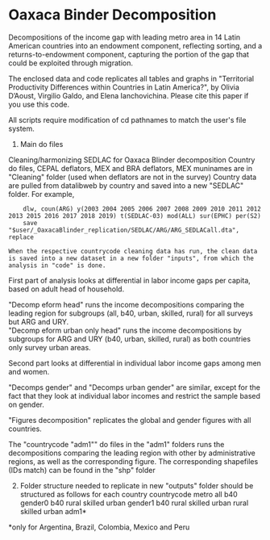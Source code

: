 # Oaxaca Binder Decomposition

Decompositions of the income gap with leading metro area in 14 Latin American countries into an endowment component, reflecting sorting, and a returns-to-endowment component, capturing the portion of the gap that could be exploited through migration.

The enclosed data and code replicates all tables and graphs in "Territorial Productivity Differences within Countries in Latin America?", by Olivia D’Aoust, Virgilio Galdo, and Elena Ianchovichina.
Please cite this paper if you use this code.

All scripts require modification of cd pathnames to match the user's file system.

1. Main do files

Cleaning/harmonizing SEDLAC for Oaxaca Blinder decomposition
	Country do files, CEPAL deflators, MEX and BRA deflators, MEX muninames are in "Cleaning" folder (used when deflators are not in the survey)
	Country data are pulled from datalibweb by country and saved into a new "SEDLAC" folder. For example, 
	
		dlw, coun(ARG) y(2003 2004 2005 2006 2007 2008 2009 2010 2011 2012 2013 2015 2016 2017 2018 2019) t(SEDLAC-03) mod(ALL) sur(EPHC) per(S2)
		save "$user/_OaxacaBlinder_replication/SEDLAC/ARG/ARG_SEDLACall.dta", replace
	
	When the respective countrycode cleaning data has run, the clean data is saved into a new dataset in a new folder "inputs", from which the analysis in "code" is done.  

First part of analysis looks at differential in labor income gaps per capita, based on adult head of household. 

"Decomp eform head" runs the income decompositions comparing the leading region for subgroups (all, b40, urban, skilled, rural) for all surveys but ARG and URY.  
"Decomp eform urban only head" runs the income decompositions by subgroups for ARG and URY (b40, urban, skilled, rural) as both countries only survey urban areas.

Second part looks at differential in individual labor income gaps among men and women.

"Decomps gender" and "Decomps urban gender" are similar, except for the fact that they look at individual labor incomes and restrict the sample based on gender. 

"Figures decomposition" replicates the global and gender figures with all countries.

The "countrycode "adm1"" do files in the "adm1" folders runs the decompositions comparing the leading region with other by administrative regions, as well as the corresponding figure. The corresponding shapefiles (IDs match) can be found in the "shp" folder 


2. Folder structure needed to replicate in new "outputs" folder should be structured as follows for each country
	countrycode 
		metro
			all
			b40
			gender0
				b40
				rural
				skilled
				urban
			gender1
				b40
				rural
				skilled
				urban
			rural 
			skilled
			urban
		adm1*

*only for Argentina, Brazil, Colombia, Mexico and Peru 

